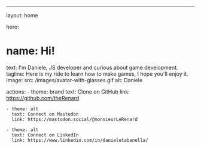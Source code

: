---
layout: home

hero:
  # name: Hi!
  text: I'm Daniele, JS developer and curious about game development.
  tagline: Here is my ride to learn how to make games, I hope you'll enjoy it.
  image:
    src: /images/avatar-with-glasses.gif
    alt: Daniele

  actions:
    - theme: brand
      text: Clone on GitHub
      link: https://github.com/theRenard

    - theme: alt
      text: Connect on Mastodon
      link: https://mastodon.social/@monsieurLeRenard

    - theme: alt
      text: Connect on LinkedIn
      link: https://www.linkedin.com/in/danieletabanella/